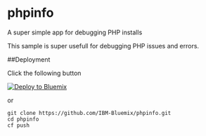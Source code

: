 # phpinfo
A super simple app for debugging PHP installs

This sample is super usefull for debugging PHP issues and errors.

##Deployment

Click the following button

[![Deploy to Bluemix](https://bluemix.net/deploy/button.png)](https://bluemix.net/deploy?repository=https://github.com/trudly/phpinfo.git)

or

```
git clone https://github.com/IBM-Bluemix/phpinfo.git
cd phpinfo
cf push
```
